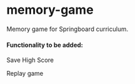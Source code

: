 # memory-game

Memory game for Springboard curriculum.

#### Functionality to be added: 

Save High Score

Replay game
